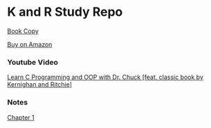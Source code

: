 # K and R Study Repo

[Book Copy](knr.pdf)

[Buy on Amazon](https://a.co/d/esSTpN1)

### Youtube Video

[Learn C Programming and OOP with Dr. Chuck [feat. classic book by Kernighan and Ritchie]](https://www.youtube.com/watch?v=PaPN51Mm5qQ)

### Notes

[Chapter 1](/knr/chapter01.md)
